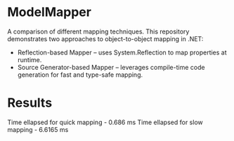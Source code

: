 # ModelMapper
A comparison of different mapping techniques.
This repository demonstrates two approaches to object-to-object mapping in .NET:
 - Reflection-based Mapper – uses System.Reflection to map properties at runtime.
 - Source Generator-based Mapper – leverages compile-time code generation for fast and type-safe mapping.
   
# Results
Time ellapsed for quick mapping - 0.686 ms
Time ellapsed for slow mapping - 6.6165 ms
